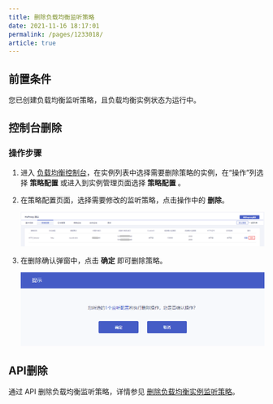 ```yaml
---
title: 删除负载均衡监听策略    
date: 2021-11-16 18:17:01
permalink: /pages/1233018/
article: true
---
```



## 前置条件

您已创建负载均衡监听策略，且负载均衡实例状态为运行中。

## 控制台删除

### 操作步骤

1. 进入 [负载均衡控制台](https://console.capitalonline.net/loadbalancers)，在实例列表中选择需要删除策略的实例，在“操作”列选择 **策略配置** 或进入到实例管理页面选择 **策略配置** 。

2. 在策略配置页面，选择需要修改的监听策略，点击操作中的 **删除**。

   ![策略列表](../../pic/del-policy1.png)

3. 在删除确认弹窗中，点击 **确定** 即可删除策略。

   ![删除策略](../../pic/del-policy2.png)


## API删除

通过 API 删除负载均衡监听策略，详情参见 [删除负载均衡实例监听策略](../../09.API文档/03.监听策略相关接口/01.修改监听策略.md)。
